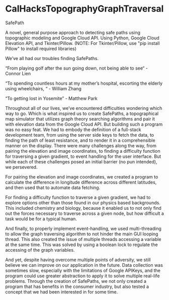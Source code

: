 # CalHacksTopographyGraphTraversal

SafePath

A novel, general purpose approach to detecting safe paths using topographic modeling and Google Cloud API.
Using Python, Google Cloud Elevation API, and Tkinter/Pillow.
(NOTE: For Tkinter/Pillow, use "pip install Pillow" to install required libraries)

We’ve all had our troubles finding SafePaths. 

“From playing golf after the sun going down, not being able to see“ - Connor Lien

“To spending countless hours at my mother’s hospital, escorting the elderly using wheelchairs, “ - William Zhang

“To getting lost in Yosemite” - Matthew Park

Throughout all of our lives, we’ve encountered difficulties wondering which way to go. Which is what inspired us to create SafePaths, a topographical map simulator that utilizes graph theory searching algorithms and pair it with elevation data from the Google Cloud API. But building such a program was no easy feat. We had to embody the definition of a full-stack development team, from using the server side keys to fetch the data, to finding the path of least resistance, and to render it in a comprehensible manner on the display.
There were many challenges along the way, from pairing the elevation and image coordinates, to finding a difficulty function for traversing a given gradient, to event handling for the user interface. But while each of these challenges posed an initial barrier (no pun intended), we persevered.

For pairing the elevation and image coordinates, we created a program to calculate the difference in longitude difference across different latitudes, and then used that to automate data fetching.

For finding a difficulty function to traverse a given gradient, we had to explore options other than those found in our physics based backgrounds. This included chemistry and biology, because it enabled us to not only find out the forces necessary to traverse across a given node, but how difficult a task would be for a typical human.

And finally, to properly implement event-handling, we used multi-threading to allow the graph traversing algorithm to not hinder the main GUI looping thread. This also created the issue of multiple threads accessing a variable at the same time. This was solved by using a boolean lock to regulate the accessing of the graph variables. 

And yet, despite having overcome multiple points of adversity, we still believe we can improve on our application in the future. Data collection was sometimes slow, especially with the limitations of Google APIKeys, and the program could use greater abstraction to apply it to solve multiple real-life problems. Through the creation of SafePaths, we not only created a program that has benefits in the consumer industry, but also tested a concept that we had been interested in for some time.




